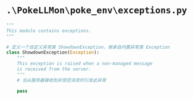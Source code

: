 # `.\PokeLLMon\poke_env\exceptions.py`

```py
"""
This module contains exceptions.
"""

# 定义一个自定义异常类 ShowdownException，继承自内置异常类 Exception
class ShowdownException(Exception):
    """
    This exception is raised when a non-managed message
    is received from the server.
    """
    # 当从服务器接收到非受控消息时引发此异常

    pass
```